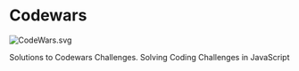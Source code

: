 # Codewars

![CodeWars.svg](https://www.codewars.com/users/ElektrazCode/badges/large)

Solutions to Codewars Challenges.
Solving Coding Challenges in JavaScript

